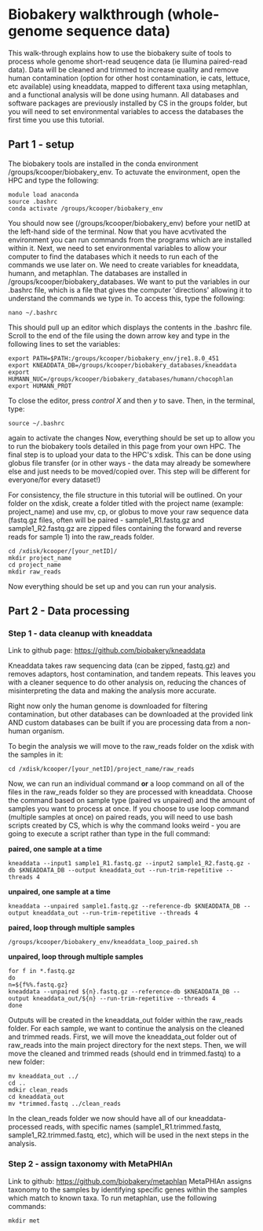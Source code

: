 # Biobakery walkthrough (whole-genome sequence data)

This walk-through explains how to use the biobakery suite of tools to process whole genome short-read seuqence data (ie Illumina paired-read data). Data will be cleaned and trimmed to increase quality and remove human contamination (option for other host contamination, ie cats, lettuce, etc available) using kneaddata, mapped to different taxa using metaphlan, and a functional analysis will be done using humann. All databases and software packages are previously installed by CS in the groups folder, but you will need to set environmental variables to access the databases the first time you use this tutorial.

## Part 1 - setup

The biobakery tools are installed in the conda environment /groups/kcooper/biobakery_env. To actuvate the environment, open the HPC and type the following:
```
module load anaconda
source .bashrc
conda activate /groups/kcooper/biobakery_env
```
You should now see (/groups/kcooper/biobakery_env) before your netID at the left-hand side of the terminal. Now that you have acvtivated the environment you can run commands from the programs which are installed within it. 
Next, we need to set environmental variables to allow your computer to find the databases which it needs to run each of the commands we use later on. We need to create variables for kneaddata, humann, and metaphlan. The databases are installed in /groups/kcooper/biobakery_databases. We want to put the variables in our .bashrc file, which is a file that gives the computer 'directions' allowing it to understand the commands we type in. To access this, type the following:
```
nano ~/.bashrc
```
This should pull up an editor which displays the contents in the .bashrc file. Scroll to the end of the file using the down arrow key and type in the following lines to set the variables:
```
export PATH=$PATH:/groups/kcooper/biobakery_env/jre1.8.0_451
export KNEADDATA_DB=/groups/kcooper/biobakery_databases/kneaddata
export HUMANN_NUC=/groups/kcooper/biobakery_databases/humann/chocophlan
export HUMANN_PROT

```
To close the editor, press *control X* and then *y* to save. Then, in the terminal, type:
```
source ~/.bashrc
```
again to activate the changes
Now, everything should be set up to allow you to run the biobakery tools detailed in this page from your own HPC. The final step is to upload your data to the HPC's xdisk. This can be done using globus file transfer (or in other ways - the data may already be somewhere else and just needs to be moved/copied over. This step will be different for everyone/for every dataset!)

For consistency, the file structure in this tutorial will be outlined. On your folder on the xdisk, create a folder titled with the project name (example: project_name) and use mv, cp, or globus to move your raw sequence data (fastq.gz files, often will be paired - sample1_R1.fastq.gz and sample1_R2.fastq.gz are zipped files containing the forward and reverse reads for sample 1) into the raw_reads folder. 
```
cd /xdisk/kcooper/[your_netID]/
mkdir project_name
cd project_name
mkdir raw_reads
```

Now everything should be set up and you can run your analysis.

## Part 2 - Data processing
### Step 1 - data cleanup with kneaddata
Link to github page: https://github.com/biobakery/kneaddata

Kneaddata takes raw sequencing data (can be zipped, fastq.gz) and removes adaptors, host contamination, and tandem repeats. This leaves you with a cleaner sequence to do other analysis on, reducing the chances of misinterpreting the data and making the analysis more accurate. 

Right now only the human genome is downloaded for filtering contamination, but other databases can be downloaded at the provided link AND custom databases can be built if you are processing data from a non-human organism.

To begin the analysis we will move to the raw_reads folder on the xdisk with the samples in it:
```
cd /xdisk/kcooper/[your_netID]/project_name/raw_reads
```
Now, we can run an individual command **or** a loop command on all of the files in the raw_reads folder so they are processed with kneaddata. Choose the command based on sample type (paired vs unpaired) and the amount of samples you want to process at once. If you choose to use loop command (multiple samples at once) on paired reads, you will need to use bash scripts created by CS, which is why the command looks weird - you are going to execute a script rather than type in the full command:

**paired, one sample at a time**
```
kneaddata --input1 sample1_R1.fastq.gz --input2 sample1_R2.fastq.gz -db $KNEADDATA_DB --output kneaddata_out --run-trim-repetitive --threads 4
```
**unpaired, one sample at a time**
```
kneaddata --unpaired sample1.fastq.gz --reference-db $KNEADDATA_DB --output kneaddata_out --run-trim-repetitive --threads 4
```
**paired, loop through multiple samples**
```
/groups/kcooper/biobakery_env/kneaddata_loop_paired.sh
```
**unpaired, loop through multiple samples**
```
for f in *.fastq.gz
do
n=${f%%.fastq.gz}
kneaddata --unpaired ${n}.fastq.gz --reference-db $KNEADDATA_DB --output kneaddata_out/${n} --run-trim-repetitive --threads 4
done
```
Outputs will be created in the kneaddata_out folder within the raw_reads folder. For each sample, we want to continue the analysis on the cleaned and trimmed reads. First, we will move the kneaddata_out folder out of raw_reads into the main project directory for the next steps. Then, we will move the cleaned and trimmed reads (should end in trimmed.fastq) to a new folder:
```
mv kneaddata_out ../
cd ..
mdkir clean_reads
cd kneaddata_out
mv *trimmed.fastq ../clean_reads
```
In the clean_reads folder we now should have all of our kneaddata-processed reads, with specific names (sample1_R1.trimmed.fastq, sample1_R2.trimmed.fastq, etc), which will be used in the next steps in the analysis.

### Step 2 - assign taxonomy with MetaPHlAn
Link to github: https://github.com/biobakery/metaphlan
MetaPHlAn assigns taxonomy to the samples by identifying specific genes within the samples which match to known taxa. To run metaphlan, use the following commands:
```
mkdir met

